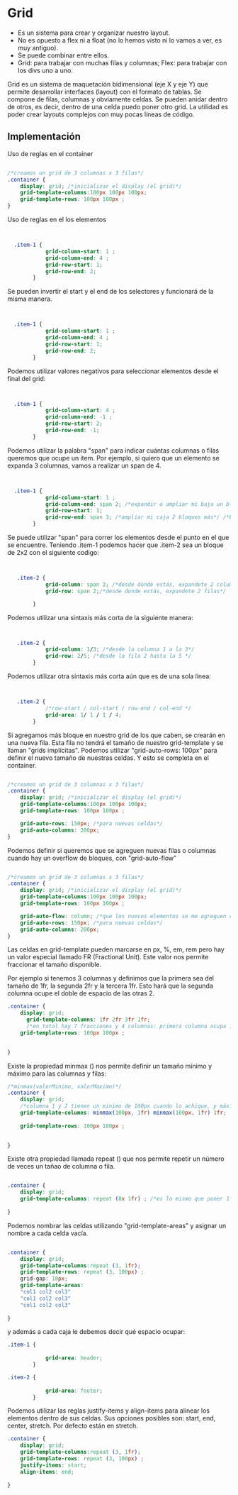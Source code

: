 # Grid 
- Es un sistema para crear y organizar nuestro layout.
- No es opuesto a flex ni a float (no lo hemos visto ni lo vamos a ver, es muy antiguo).
- Se puede combinar entre ellos. 
- Grid: para trabajar con muchas filas y columnas; Flex: para trabajar con los divs uno a uno.

Grid es un sistema de maquetación bidimensional (eje X y eje Y) que permite desarrollar interfaces (layout) con el formato de tablas.
Se compone de filas, columnas y obviamente celdas. Se pueden anidar dentro de otros, es decir, dentro de una celda puedo poner otro grid. 
La utilidad es poder crear layouts complejos con muy pocas líneas de código. 

## Implementación 

Uso de reglas en el container 

```css

/*creamos un grid de 3 columnas x 3 filas*/
.container {
    display: grid; /*inicializar el display (el grid)*/
    grid-template-columns:100px 100px 100px;
    grid-template-rows: 100px 100px ;
}

```

Uso de reglas en el los elementos 

```css


  .item-1 {
            grid-column-start: 1 ;
            grid-column-end: 4 ;
            grid-row-start: 1;
            grid-row-end: 2;
        }

```

Se pueden invertir el start y el end de los selectores y funcionará de la misma manera. 

```css


  .item-1 {
            grid-column-start: 1 ;
            grid-column-end: 4 ;
            grid-row-start: 1;
            grid-row-end: 2;
        }

```
Podemos utilizar valores negativos para seleccionar elementos desde el final del grid: 

```css


  .item-1 {
            grid-column-start: 4 ;
            grid-column-end: -1 ;
            grid-row-start: 2;
            grid-row-end: -1;
        }

```

Podemos utilizar la palabra "span" para indicar cuántas columnas o filas queremos que ocupe un item. Por ejemplo, si quiero que un elemento se expanda 3 columnas, vamos a realizar un span de 4. 

```css


  .item-1 {
            grid-column-start: 1 ;
            grid-column-end: span 2; /*expandir o ampliar mi baja un bloque más*/ /*basicamente: span 2 = ocupa 2 bloques; span 3=ocupa 3 bloques*/;
            grid-row-start: 1;
            grid-row-end: span 3; /*ampliar mi caja 2 bloques más*/ /*basicamente: span 2 = ocupa 2 bloques; span 3=ocupa 3 bloques*/
        }

```

Se puede utilizar "span" para correr los elementos desde el punto en el que se encuentre. Teniendo .item-1 podemos hacer que .item-2 sea un bloque de 2x2 con el siguiente codigo: 

```css


   .item-2 {
            grid-column: span 2; /*desde donde estás, expandete 2 columnas*/
            grid-row: span 2;/*desde donde estás, expandete 2 filas*/

        }
```

Podemos utilizar una sintaxis más corta de la siguiente manera:

```css


   .item-2 {
            grid-column: 1/3; /*desde la columna 1 a la 3*/
            grid-row: 2/5; /*desde la fila 2 hasta la 5 */
        }
```

Podemos utilizar otra sintaxis más corta aún que es de una sola línea:

```css


   .item-2 {
            /*row-start / col-start / row-end / col-end */
            grid-area: 1/ 1 / 1 / 4;
        }
```

Si agregamos más bloque en nuestro grid de los que caben, se crearán en una nueva fila. Esta fila no tendrá el tamaño de nuestro grid-template y se llaman "grids implícitas". Podemos utilizar "grid-auto-rows: 100px" para definir el nuevo tamaño de nuestras celdas. Y esto se completa en el container. 


```css

/*creamos un grid de 3 columnas x 3 filas*/
.container {
    display: grid; /*inicializar el display (el grid)*/
    grid-template-columns:100px 100px 100px;
    grid-template-rows: 100px 100px ;

    grid-auto-rows: 150px; /*para nuevas celdas*/ 
    grid-auto-columns: 200px; 
}

```
Podemos definir si queremos que se agreguen nuevas filas o columnas cuando hay un overflow de bloques, con "grid-auto-flow"

```css

/*creamos un grid de 3 columnas x 3 filas*/
.container {
    display: grid; /*inicializar el display (el grid)*/
    grid-template-columns:100px 100px 100px;
    grid-template-rows: 100px 100px ;

    grid-auto-flow: column; /*que los nuevos elementos se me agreguen como columnas*/
    grid-auto-rows: 150px; /*para nuevas celdas*/ 
    grid-auto-columns: 200px; 
}

```

Las celdas en grid-template pueden marcarse en px, %, em, rem pero hay un valor especial llamado FR (Fractional Unit).
Este valor nos permite fraccionar el tamaño disponible. 

Por ejemplo si tenemos 3 columnas y definimos que la primera sea del tamaño de 1fr, la segunda 2fr y la tercera 1fr. Esto hará que la segunda columna ocupe el doble de espacio de las otras 2.  

```css
.container {
    display: grid; 
      grid-template-columns: 1fr 2fr 3fr 1fr; 
      /*en total hay 7 fracciones y 4 columnas: primera columna ocupa 1/7, la segunda 2/7 la tercera 3/7 y la cuarta 1/7*/
    grid-template-rows: 100px 100px ;

    
}

```

Existe la propiedad minmax () nos permite definir un tamaño mínimo y máximo para las columnas y filas: 

```css
/*minmax(valorMinimo, valorMaximo)*/
.container {
    display: grid; 
    /*columna 1 y 2 tienen un minimo de 100px cuando lo achique, y máximo fracciona uno, la 3ra directamente fracciona uno, y no tiene ningún mínimo o máximo*/
    grid-template-columns: minmax(100px, 1fr) minmax(100px, 1fr) 1fr;  
      
    grid-template-rows: 100px 100px ;

    
}

```

Existe otra propiedad llamada repeat () que nos permite repetir un número de veces un tañao de columna o fila. 

```css

.container {
    display: grid; 
    grid-template-columns: repeat (8x 1fr) ; /*es lo mismo que poner 1fr 1fr 1fr 1fr 1fr 1fr 1fr 1fr */
          
}
```

Podemos nombrar las celdas utilizando "grid-template-areas" y asignar un nombre a cada celda vacía. 

```css

.container {
    display: grid; 
    grid-template-columns:repeat (3, 1fr);
    grid-template-rows: repeat (3, 100px) ;
    grid-gap: 10px;
    grid-template-areas:
    "col1 col2 col3"
    "col1 col2 col3"
    "col1 col2 col3"
          
}
```
y además a cada caja le debemos decir qué espacio ocupar: 

```css
.item-1 {
        
            grid-area: header;
        }

.item-2 {
       
            grid-area: footer;
        }


```

Podemos utilizar las reglas justify-items y align-items para alinear los elementos dentro de sus celdas. Sus opciones posibles son: start, end, center, stretch. 
Por defecto están en stretch. 
```css
.container {
    display: grid; 
    grid-template-columns:repeat (3, 1fr);
    grid-template-rows: repeat (3, 100px) ;
    justify-items: start;
    align-items: end; 
          
}
```